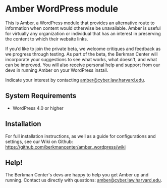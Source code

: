 Amber WordPress module
=================
This is Amber, a WordPress module that provides an alternative route to information when content would otherwise be unavailable. Amber is useful for virtually any organization or individual that has an interest in preserving the content to which their website links.

If you’d like to join the private beta, we welcome critiques and feedback as we progress through testing. As part of the beta, the Berkman Center will incorporate your suggestions to see what works, what doesn't, and what can be improved. You will also receive personal help and support from our devs in running Amber on your WordPress install.

Indicate your interest by contacting amber@cyber.law.harvard.edu.


## System Requirements ##

* WordPress 4.0 or higher

## Installation ##

For full installation instructions, as well as a guide for configurations and settings, see our Wiki on Github: https://github.com/berkmancenter/amber_wordpress/wiki

## Help! ##
The Berkman Center's devs are happy to help you get Amber up and running. Contact us directly with questions: amber@cyber.law.harvard.edu.
